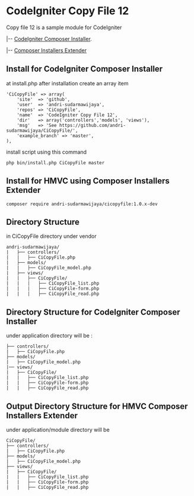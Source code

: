 # CodeIgniter Copy File 12
Copy file 12 is a sample module for CodeIgniter

|-- [CodeIgniter Composer Installer](https://github.com/kenjis/codeigniter-composer-installer).

|-- [Composer Installers Extender](https://github.com/oomphinc/composer-installers-extender)

## Install for CodeIgniter Composer Installer
at install.php after installation create an array item
```
'CiCopyFile' => array(
    'site'  => 'github',
    'user'  => 'andri-sudarmawijaya',
    'repos' => 'CiCopyFile',
    'name'  => 'CodeIgniter Copy File 12',
    'dir'   => array('controllers','models', 'views'),
    'msg'   => 'See https://github.com/andri-sudarmawijaya/CiCopyFile/',
    'example_branch' => 'master',
),
```

install script using this command
```
php bin/install.php CiCopyFile master
```

## Install for HMVC using Composer Installers Extender
```
composer require andri-sudarmawijaya/cicopyfile:1.0.x-dev
```

## Directory Structure
in CiCopyFile directory under vendor

```
andri-sudarmawijaya/
|   ├── controllers/
|   |   ├── CiCopyFile.php
|   ├── models/
|   |   ├── CiCopyFile_model.php
|   ├── views/
|   |   ├── CiCopyFile/
|   |   |   ├── CiCopyFile_list.php
|   |   |   ├── CiCopyFile-form.php
|   |   |   ├── CiCopyFile_read.php

```

## Directory Structure for CodeIgniter Composer Installer

under application directory will be :
```
├── controllers/
|   ├── CiCopyFile.php
├── models/
|   ├── CiCopyFile_model.php
|── views/
|   ├── CiCopyFile/
|   |   ├── CiCopyFile_list.php
|   |   ├── CiCopyFile-form.php
|   |   ├── CiCopyFile_read.php
```

## Output Directory Structure for HMVC Composer Installers Extender

under application/module directory will be
```
CiCopyFile/
├── controllers/
|   ├── CiCopyFile.php
├── models/
|   ├── CiCopyFile_model.php
├── views/
|   ├── CiCopyFile/
|   |   ├── CiCopyFile_list.php
|   |   ├── CiCopyFile-form.php
|   |   ├── CiCopyFile_read.php
```


